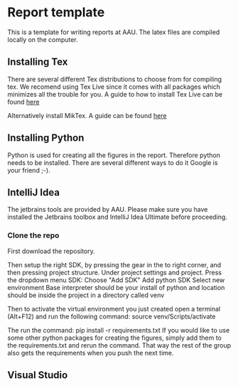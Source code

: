 # Report template
This is a template for writing reports at AAU. 
The latex files are compiled locally on the computer. 

## Installing Tex
There are several different Tex distributions to choose from for compiling tex. 
We recomend using Tex Live since it comes with all packages which minimizes all the trouble for you. 
A guide to how to install Tex Live can be found [here](https://www.tug.org/texlive/)

Alternatively install MikTex. A guide can be found [here](https://miktex.org/download)

## Installing Python
Python is used for creating all the figures in the report. Therefore python needs to be installed. 
There are several different ways to do it Google is your friend ;-).



## IntelliJ Idea
The jetbrains tools are provided by AAU. Please make sure you have installed the Jetbrains toolbox and IntelliJ Idea Ultimate before proceeding. 

### Clone the repo
First download the repository. 

Then setup the right SDK, by pressing the gear in the to right corner, and then pressing project structure. 
Under project settings and project. 
Press the dropdown menu SDK: 
Choose "Add SDK" 
Add python SDK
Select new environment
Base interpreter should be your install of python and location should be inside the project in a directory called venv

Then to activate the virtual environment you just created open a terminal (Alt+F12) and run the following command: 
  source venv/Scripts/activate

The run the command: 
  pip install -r requirements.txt
If you would like to use some other python packages for creating the figures, simply add them to the requirements.txt and rerun the command. That way the rest of the group also gets the requirements when you push the next time. 



## Visual Studio



## 

